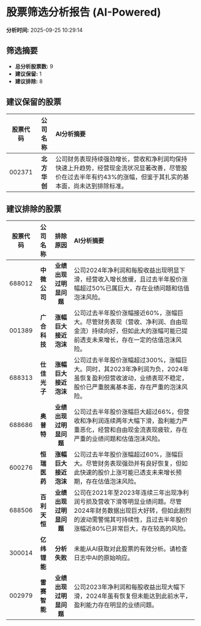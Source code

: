 # 股票筛选分析报告 (AI-Powered)

**分析时间:** 2025-09-25 10:29:14

## 筛选摘要

- **总分析股票数:** 9
- **建议保留:** 1
- **建议排除:** 8

## 建议保留的股票

| 股票代码 | 公司名称 | AI分析摘要 |
|:---:|:---:|:---|
| 002371 | **北方华创** | 公司财务表现持续强劲增长，营收和净利润均保持快速上升趋势，经营现金流状况显著改善，尽管股价在过去半年有约43%的涨幅，但鉴于其扎实的基本面，尚未达到排除标准。 |

## 建议排除的股票

| 股票代码 | 公司名称 | 排除原因 | AI分析摘要 |
|:---:|:---:|:---:|:---|
| 688012 | **中微公司** | **业绩出现过明显问题** | 公司2024年净利润和每股收益出现明显下滑，经营收入增长放缓，且过去半年股价涨幅超过50%已属巨大，存在业绩问题和估值泡沫风险。 |
| 001389 | **广合科技** | **涨幅巨大接近泡沫** | 公司过去半年股价涨幅接近60%，涨幅巨大。尽管财务表现（营收、净利润、自由现金流）持续向好，但如此大的涨幅可能已提前透支未来增长，存在一定的估值泡沫风险。 |
| 688313 | **仕佳光子** | **涨幅巨大接近泡沫** | 公司过去半年股价涨幅超过300%，涨幅巨大。同时，其2023年净利润为负，2024年虽恢复盈利但营收波动，业绩表现不稳定，股价已严重脱离基本面，存在严重的泡沫风险。 |
| 688686 | **奥普特** | **业绩出现过明显问题** | 公司过去半年股价涨幅巨大超过66%，但营收和净利润连续两年大幅下滑，盈利能力严重恶化，经营和自由现金流表现疲软，存在严重的业绩问题和估值泡沫风险。 |
| 600276 | **恒瑞医药** | **涨幅巨大接近泡沫** | 公司过去半年股价涨幅超过60%，涨幅巨大。尽管财务表现强劲并有良好恢复，但如此快速的股价上涨可能已透支未来增长预期，存在估值泡沫风险。 |
| 688506 | **百利天恒** | **业绩出现过明显问题** | 公司在2021年至2023年连续三年出现净利润亏损及营收下滑等明显业绩问题。尽管2024年财务数据出现巨大好转，但如此剧烈的波动需警惕其可持续性，且过去半年股价涨幅近80%已非常巨大，存在较高的风险。 |
| 300014 | **亿纬锂能** | **分析失败** | 未能从AI获取对此股票的有效分析。请检查日志中AI的原始响应。 |
| 002979 | **雷赛智能** | **业绩出现过明显问题** | 公司2023年净利润和每股收益出现大幅下滑，2024年虽有恢复但未能达到此前水平，盈利能力存在明显的业绩问题。 |
